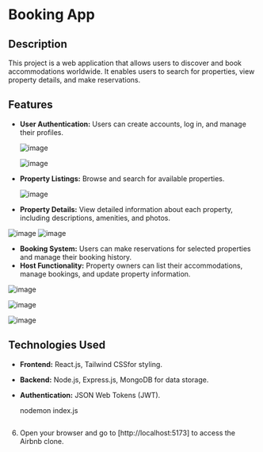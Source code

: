 # Booking App

## Description

This project is a web application that allows users to discover and book accommodations worldwide. It enables users to search for properties, view property details, and make reservations.

## Features

- **User Authentication:** Users can create accounts, log in, and manage their profiles.

  ![image](https://github.com/nikkittaa/Booking-app/assets/119802510/57597fd5-d289-4031-97e9-67a3e2df61c9)

  ![image](https://github.com/nikkittaa/Booking-app/assets/119802510/402d2b40-cf85-407d-9c89-d3650df54fd4)

- **Property Listings:** Browse and search for available properties.

  ![image](https://github.com/nikkittaa/Booking-app/assets/119802510/f62682a7-43be-4e13-85d8-41b28be07f9f)

- **Property Details:** View detailed information about each property, including descriptions, amenities, and photos.

 ![image](https://github.com/nikkittaa/Booking-app/assets/119802510/cb70c1de-c2c0-4cfd-aa37-57e4ad4700a2)
 ![image](https://github.com/nikkittaa/Booking-app/assets/119802510/31c895b0-e925-40d7-9af4-34d082ce1127)


- **Booking System:** Users can make reservations for selected properties and manage their booking history.
- **Host Functionality:** Property owners can list their accommodations, manage bookings, and update property information.

![image](https://github.com/nikkittaa/Booking-app/assets/119802510/b86bddb7-1cfd-4509-8a37-0147e6b96020)

![image](https://github.com/nikkittaa/Booking-app/assets/119802510/f9fbb300-389e-460b-9300-6cd296612fa3)

![image](https://github.com/nikkittaa/Booking-app/assets/119802510/04ea96c0-d576-44c2-adf5-338a30814eeb)




## Technologies Used

- **Frontend:** React.js, Tailwind CSSfor styling.
- **Backend:** Node.js, Express.js, MongoDB for data storage.
- **Authentication:** JSON Web Tokens (JWT).



   
   nodemon index.js
   ```

6. Open your browser and go to [http://localhost:5173] to access the Airbnb clone.


